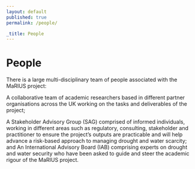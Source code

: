 ```yaml
---
layout: default
published: true
permalink: /people/

_title: People
---
```

# People

There is a large multi-disciplinary team of people associated with the MaRIUS project:

A collaborative team of academic researchers based in different partner organisations across the UK working on the tasks and deliverables of the project;

A Stakeholder Advisory Group (SAG) comprised of informed individuals, working in different areas such as regulatory, consulting, stakeholder and practitioner to ensure the project’s outputs are practicable and will help advance a risk-based approach to managing drought and water scarcity; and An International Advisory Board (IAB) comprising experts on drought and water security who have been asked to guide and steer the academic rigour of the MaRIUS project.